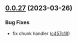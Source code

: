 ## [0.0.27](https://github.com/lisiur/askai/compare/v0.0.26...v0.0.27) (2023-03-26)


### Bug Fixes

* fix chunk handler ([c457c18](https://github.com/lisiur/askai/commit/c457c18449c8c004489ccfe1ae08e35da3628ef4))